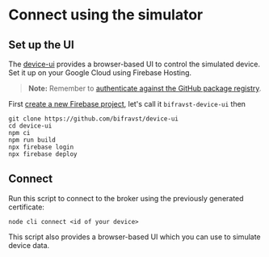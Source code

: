 # Connect using the simulator

## Set up the UI

The [device-ui](https://github.com/bifravst/device-ui) provides a browser-based
UI to control the simulated device. Set it up on your Google Cloud using
Firebase Hosting.

> **Note:** Remember to
> [authenticate against the GitHub package registry](../guides/GitHubRegistry.md).

First
[create a new Firebase project](https://firebase.google.com/docs/web/setup),
let's call it `bifravst-device-ui` then

    git clone https://github.com/bifravst/device-ui
    cd device-ui
    npm ci
    npm run build
    npx firebase login
    npx firebase deploy

## Connect

Run this script to connect to the broker using the previously generated
certificate:

    node cli connect <id of your device>

This script also provides a browser-based UI which you can use to simulate
device data.
